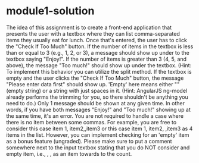 # module1-solution
The idea of this assignment is to create a front-end application that presents the user with a textbox where they can list comma-separated items they usually eat for lunch. Once that's entered, the user has to click the "Check If Too Much" button.
If the number of items in the textbox is less than or equal to 3 (e.g., 1, 2, or 3), a message should show up under to the textbox saying "Enjoy!". If the number of items is greater than 3 (4, 5, and above), the message "Too much!" should show up under the textbox. (Hint: To implement this behavior you can utilize the split method.  If the textbox is empty and the user clicks the "Check If Too Much" button, the message "Please enter data first" should show up. 'Empty' here means either "" (empty string) or a string with just spaces in it. (Hint: AngularJS ng-model already performs the trimming for you, so there shouldn't be anything you need to do.)
Only 1 message should be shown at any given time. In other words, if you have both messages "Enjoy!" and "Too much!" showing up at the same time, it's an error.
You are not required to handle a case where there is no item between some commas. For example, you are free to consider this case item 1, item2,,item3 or this case item 1, item2, ,item3 as 4 items in the list. However, you can implement checking for an 'empty' item as a bonus feature (ungraded). Please make sure to put a comment somewhere next to the input textbox stating that you do NOT consider and empty item, i.e., , , as an item towards to the count.
